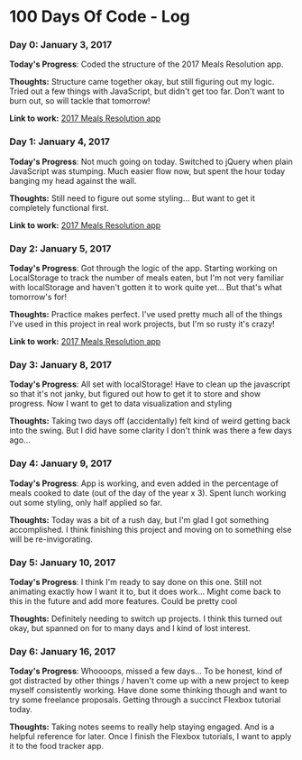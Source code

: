 # 100 Days Of Code - Log

### Day 0: January 3, 2017

**Today's Progress**: Coded the structure of the 2017 Meals Resolution app.

**Thoughts:** Structure came together okay, but still figuring out my logic. Tried out a few things with JavaScript, but didn't get too far. Don't want to burn out, so will tackle that tomorrow!

**Link to work:** [2017 Meals Resolution app](http://codepen.io/rdowns2387/pen/ZLERYx)

### Day 1: January 4, 2017

**Today's Progress**: Not much going on today. Switched to jQuery when plain JavaScript was stumping. Much easier flow now, but spent the hour today banging my head against the wall.

**Thoughts:** Still need to figure out some styling... But want to get it completely functional first.

**Link to work:** [2017 Meals Resolution app](http://codepen.io/rdowns2387/pen/ZLERYx)

### Day 2: January 5, 2017

**Today's Progress**: Got through the logic of the app. Starting working on LocalStorage to track the number of meals eaten, but I'm not very familiar with localStorage and haven't gotten it to work quite yet... But that's what tomorrow's for!

**Thoughts:** Practice makes perfect. I've used pretty much all of the things I've used in this project in real work projects, but I'm so rusty it's crazy!

**Link to work:** [2017 Meals Resolution app](http://codepen.io/rdowns2387/pen/ZLERYx)

### Day 3: January 8, 2017

**Today's Progress**: All set with localStorage! Have to clean up the javascript so that it's not janky, but figured out how to get it to store and show progress. Now I want to get to data visualization and styling

**Thoughts:** Taking two days off (accidentally) felt kind of weird getting back into the swing. But I did have some clarity I don't think was there a few days ago...

### Day 4: January 9, 2017

**Today's Progress**: App is working, and even added in the percentage of meals cooked to date (out of the day of the year x 3). Spent lunch working out some styling, only half applied so far. 

**Thoughts:** Today was a bit of a rush day, but I'm glad I got something accomplished. I think finishing this project and moving on to something else will be re-invigorating.

### Day 5: January 10, 2017

**Today's Progress**: I think I'm ready to say done on this one. Still not animating exactly how I want it to, but it does work... Might come back to this in the future and add more features. Could be pretty cool 

**Thoughts:** Definitely needing to switch up projects. I think this turned out okay, but spanned on for to many days and I kind of lost interest.

### Day 6: January 16, 2017

**Today's Progress**: Whoooops, missed a few days... To be honest, kind of got distracted by other things / haven't come up with a new project to keep myself consistently working. Have done some thinking though and want to try some freelance proposals. Getting through a succinct Flexbox tutorial today.  

**Thoughts:** Taking notes seems to really help staying engaged. And is a helpful reference for later. Once I finish the Flexbox tutorials, I want to apply it to the food tracker app.
